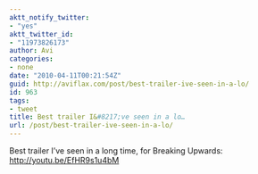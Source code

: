 ```yaml
---
aktt_notify_twitter:
- "yes"
aktt_twitter_id:
- "11973826173"
author: Avi
categories:
- none
date: "2010-04-11T00:21:54Z"
guid: http://aviflax.com/post/best-trailer-ive-seen-in-a-lo/
id: 963
tags:
- tweet
title: Best trailer I&#8217;ve seen in a lo…
url: /post/best-trailer-ive-seen-in-a-lo/
---
```

Best trailer I&#8217;ve seen in a long time, for Breaking Upwards: <a href="http://youtu.be/EfHR9s1u4bM" rel="nofollow">http://youtu.be/EfHR9s1u4bM</a>